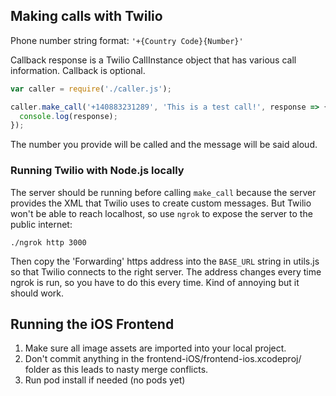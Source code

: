 ## Making calls with Twilio

Phone number string format: `'+{Country Code}{Number}'`

Callback response is a Twilio CallInstance object that has various call information. Callback is optional.

```javascript
var caller = require('./caller.js');

caller.make_call('+140883231289', 'This is a test call!', response => {
  console.log(response);
});
```

The number you provide will be called and the message will be said aloud.

### Running Twilio with Node.js locally

The server should be running before calling `make_call` because the server provides the XML that Twilio uses to create custom messages. But Twilio won't be able to reach localhost, so use `ngrok` to expose the server to the public internet:

```
./ngrok http 3000
```

Then copy the 'Forwarding' https address into the `BASE_URL` string in utils.js so that Twilio connects to the right server. The address changes every time ngrok is run, so you have to do this every time. Kind of annoying but it should work.


## Running the iOS Frontend

1. Make sure all image assets are imported into your local project. 
2. Don't commit anything in the frontend-iOS/frontend-ios.xcodeproj/ folder as this leads to nasty merge conflicts.
3. Run pod install if needed (no pods yet)
